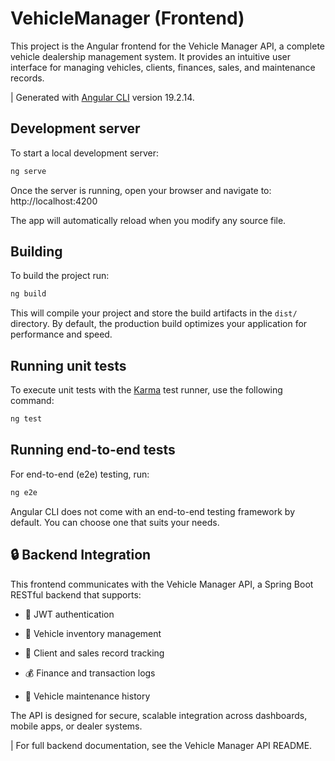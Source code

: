 # VehicleManager (Frontend)

This project is the Angular frontend for the Vehicle Manager API, a complete vehicle dealership management system. It provides an intuitive user interface for managing vehicles, clients, finances, sales, and maintenance records.

| Generated with [Angular CLI](https://github.com/angular/angular-cli) version 19.2.14.

## Development server

To start a local development server:

```bash
ng serve
```

Once the server is running, open your browser and navigate to: http://localhost:4200

The app will automatically reload when you modify any source file.

## Building

To build the project run:

```bash
ng build
```

This will compile your project and store the build artifacts in the `dist/` directory. By default, the production build optimizes your application for performance and speed.

## Running unit tests

To execute unit tests with the [Karma](https://karma-runner.github.io) test runner, use the following command:

```bash
ng test
```

## Running end-to-end tests

For end-to-end (e2e) testing, run:

```bash
ng e2e
```

Angular CLI does not come with an end-to-end testing framework by default. You can choose one that suits your needs.

## 🔒 Backend Integration

This frontend communicates with the Vehicle Manager API, a Spring Boot RESTful backend that supports:

* 🔐 JWT authentication

* 🚗 Vehicle inventory management

* 🧾 Client and sales record tracking

* 💰 Finance and transaction logs

* 🔧 Vehicle maintenance history

The API is designed for secure, scalable integration across dashboards, mobile apps, or dealer systems.

| For full backend documentation, see the Vehicle Manager API README.
